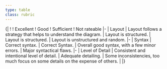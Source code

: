 ```yaml
---
type: table
class: rubric
---
```

{|
!
! Excellent
! Good
! Sufficient
! Not rateable
|-
| Layout
| Layout follows a strategy that helps to understand the diagram.
| Layout is structured.
| Layout is structured.
| Layout is unstructured and random.
|-
| Syntax
| Correct syntax.
| Correct Syntax.
| Overall good syntax, with a few minor errors.
| Major syntactical flaws.
|-
| Level of Detail
| Consistent and intentional level of detail.
| Adequate detailing.
| Some inconsistencies, too much focus on some details on the expense of others.
|
|}